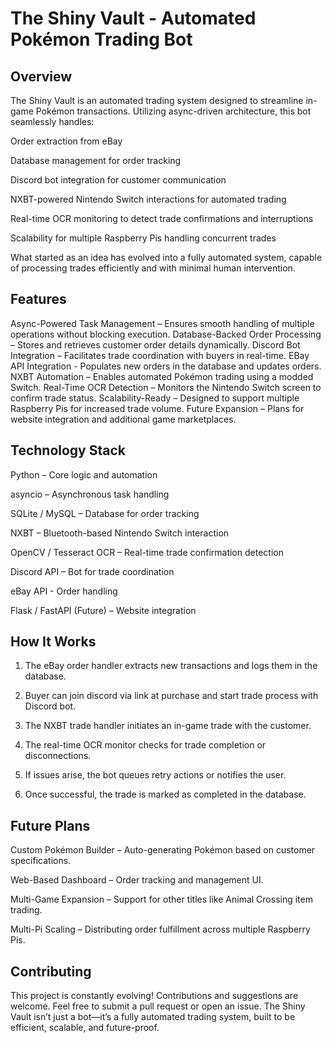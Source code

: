 # The Shiny Vault - Automated Pokémon Trading Bot

## Overview

The Shiny Vault is an automated trading system designed to streamline in-game Pokémon transactions. Utilizing async-driven architecture, this bot seamlessly handles:

Order extraction from eBay

Database management for order tracking

Discord bot integration for customer communication

NXBT-powered Nintendo Switch interactions for automated trading

Real-time OCR monitoring to detect trade confirmations and interruptions

Scalability for multiple Raspberry Pis handling concurrent trades

What started as an idea has evolved into a fully automated system, capable of processing trades efficiently and with minimal human intervention.

## Features

Async-Powered Task Management – Ensures smooth handling of multiple operations without blocking execution. Database-Backed Order Processing – Stores and retrieves customer order details dynamically. Discord Bot Integration – Facilitates trade coordination with buyers in real-time. EBay API Integration - Populates new orders in the database and updates orders. NXBT Automation – Enables automated Pokémon trading using a modded Switch. Real-Time OCR Detection – Monitors the Nintendo Switch screen to confirm trade status. Scalability-Ready – Designed to support multiple Raspberry Pis for increased trade volume. Future Expansion – Plans for website integration and additional game marketplaces.

## Technology Stack

Python – Core logic and automation

asyncio – Asynchronous task handling

SQLite / MySQL – Database for order tracking

NXBT – Bluetooth-based Nintendo Switch interaction

OpenCV / Tesseract OCR – Real-time trade confirmation detection

Discord API – Bot for trade coordination

eBay API - Order handling

Flask / FastAPI (Future) – Website integration

## How It Works

1. The eBay order handler extracts new transactions and logs them in the database.

2. Buyer can join discord via link at purchase and start trade process with Discord bot.

3. The NXBT trade handler initiates an in-game trade with the customer.

4. The real-time OCR monitor checks for trade completion or disconnections.

5. If issues arise, the bot queues retry actions or notifies the user.

6. Once successful, the trade is marked as completed in the database.

## Future Plans

Custom Pokémon Builder – Auto-generating Pokémon based on customer specifications.

Web-Based Dashboard – Order tracking and management UI.

Multi-Game Expansion – Support for other titles like Animal Crossing item trading.

Multi-Pi Scaling – Distributing order fulfillment across multiple Raspberry Pis. 

## Contributing

This project is constantly evolving! Contributions and suggestions are welcome. Feel free to submit a pull request or open an issue. The Shiny Vault isn’t just a bot—it’s a fully automated trading system, built to be efficient, scalable, and future-proof. 
